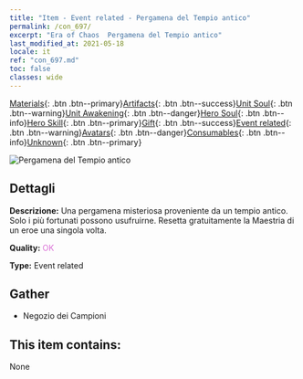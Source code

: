 ```yaml
---
title: "Item - Event related - Pergamena del Tempio antico"
permalink: /con_697/
excerpt: "Era of Chaos  Pergamena del Tempio antico"
last_modified_at: 2021-05-18
locale: it
ref: "con_697.md"
toc: false
classes: wide
---
```

 [Materials](/ItemsIT/){: .btn .btn--primary}[Artifacts](/ItemsIT/Artifacts/){: .btn .btn--success}[Unit Soul](/ItemsIT/UnitSoul/){: .btn .btn--warning}[Unit Awakening](/ItemsIT/UnitAwakening/){: .btn .btn--danger}[Hero Soul](/ItemsIT/HeroSoul/){: .btn .btn--info}[Hero Skill](/ItemsIT/HeroSkill/){: .btn .btn--primary}[Gift](/ItemsIT/Gift/){: .btn .btn--success}[Event related](/ItemsIT/Events/){: .btn .btn--warning}[Avatars](/ItemsIT/Avatars/){: .btn .btn--danger}[Consumables](/ItemsIT/Consumables/){: .btn .btn--info}[Unknown](/ItemsIT/Unknown/){: .btn .btn--primary}

 ![Pergamena del Tempio antico](/images/t/i_373.png)

## Dettagli
 **Descrizione:** Una pergamena misteriosa proveniente da un tempio antico. Solo i più fortunati possono usufruirne. Resetta gratuitamente la Maestria di un eroe una singola volta.

 **Quality:** <span style="color: #DA70D6">OK</span>

 **Type:** Event related

## Gather

*    Negozio dei Campioni 

## This item contains:

  None

